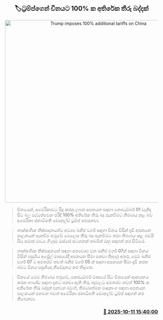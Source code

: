 <p align='center'><b><h2 align='center' title='Trump imposes 100% additional tariffs on China'>🏷ට්‍රම්ප්ගෙන් චීනයට 100% ක අතිරේක තීරු බද්දක්</h2></b></p>
<p align='center'><img src='https://helakuru.sgp1.cdn.digitaloceanspaces.com/esana/images/lib/donald-trump-2025.jpg' width='600' alt='Trump imposes 100% additional tariffs on China'></p>

> චීනයෙන්, අමෙරිකාවට සිදු කරනු ලබන අපනයන සඳහා නොවැම්බර් 01 වැනිදා සිට බල පැවැත්වෙන පරිදි 100% අතිරේක තීරු බදු පැනවීමට තීරණය කළ බව අමෙරිකා ජනාධිපති ඩොනල්ඩ් ට්‍රම්ප් පවසනවා.

> තාක්ෂණික නිෂ්පාදනයන්ට අවශ්‍ය ඛනිජ වර්ග සඳහා චීනය විසින් දැඩි අපනයන පාලනයන් පැනවීම හමුවේ මෙලෙස තීරු බදු පැනවීමට තමා තීරණය කළ බවයි සිය සමාජ මාධ්‍ය ගිණුම ඔස්සේ සටහනක් තබමින් ඔහු සඳහන් කර සිටියේ.

> තාක්ෂණික නිෂ්පාදනයන් සඳහා අත්‍යවශ්‍ය වන ඛනිජ වර්ග 07ක් සඳහා චීනය විසින් පසුගිය අප්‍රේල් මාසයේදී අපනයන සීමා පනවා තිබුණු අතර, මෙම ඛනිජ වර්ග 07 ට අමතරව තවත් ඛනිජ වර්ග 05 ක් සඳහා අපනයන සීමා දැඩි කරන බවට චිනය පසුගියදා නිවේදනය කර තිබුණා.

> චීනයේ මෙම තීරණය හමුවේ, නොවැම්බර් මාසයේ සිට චීනයෙන් ආනයනය කරන භාණ්ඩ සඳහා දැනට පනවා ඇති තීරු බදුවලට අමතරව තවත් 100% ක අතිරේක තීරු බද්දක් පනවන බවත්, තීරණාත්මක මෘදුකාංග සඳහා අපනයන පාලනයන් පනවන බවත් අමෙරිකා ජනාධිපති ඩොනල්ඩ් ට්‍රම්ප් සඳහන් කර තිබෙනවා.



<h3 align='right'><a href='https://www.helakuru.lk/esana/p/114398/'>📅 2025-10-11 15:40:00</a></h3>
